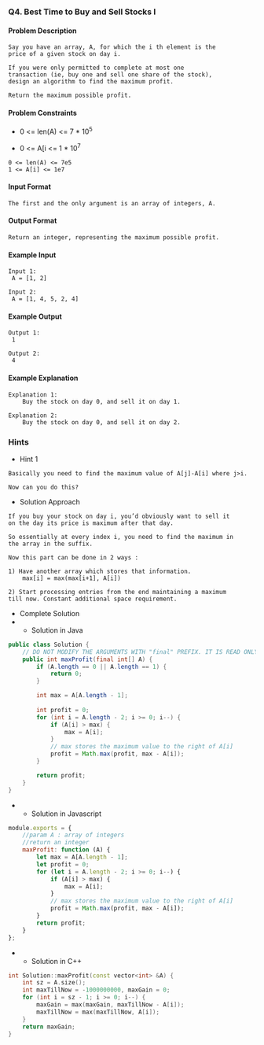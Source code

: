 ### Q4. Best Time to Buy and Sell Stocks I
#### Problem Description
```text
Say you have an array, A, for which the i th element is the 
price of a given stock on day i.

If you were only permitted to complete at most one 
transaction (ie, buy one and sell one share of the stock), 
design an algorithm to find the maximum profit.

Return the maximum possible profit.
```
#### Problem Constraints
* <p>0 <= len(A) <= 7 * 10<sup>5</sup></p>
* <p>0 <= A[i <= 1 * 10<sup>7</sup></p>
```text
0 <= len(A) <= 7e5
1 <= A[i] <= 1e7
```
#### Input Format
```text
The first and the only argument is an array of integers, A.
```
#### Output Format
```text
Return an integer, representing the maximum possible profit.
```
#### Example Input
```text
Input 1:
 A = [1, 2]

Input 2:
 A = [1, 4, 5, 2, 4]
```
#### Example Output
```text
Output 1:
 1

Output 2:
 4
```
#### Example Explanation
```text
Explanation 1:
    Buy the stock on day 0, and sell it on day 1.

Explanation 2:
    Buy the stock on day 0, and sell it on day 2.
```
### Hints
* Hint 1
```text
Basically you need to find the maximum value of A[j]-A[i] where j>i.

Now can you do this?
```
* Solution Approach
```text
If you buy your stock on day i, you’d obviously want to sell it 
on the day its price is maximum after that day.

So essentially at every index i, you need to find the maximum in 
the array in the suffix.

Now this part can be done in 2 ways :

1) Have another array which stores that information.
    max[i] = max(max[i+1], A[i])

2) Start processing entries from the end maintaining a maximum 
till now. Constant additional space requirement.
```
* Complete Solution
* * Solution in Java
```java
public class Solution {
    // DO NOT MODIFY THE ARGUMENTS WITH "final" PREFIX. IT IS READ ONLY
    public int maxProfit(final int[] A) {
        if (A.length == 0 || A.length == 1) {
            return 0;
        }

        int max = A[A.length - 1];
        
        int profit = 0;
        for (int i = A.length - 2; i >= 0; i--) {
            if (A[i] > max) {
                max = A[i];
            }
            // max stores the maximum value to the right of A[i]
            profit = Math.max(profit, max - A[i]);
        }

        return profit;
    }
}
```
* * Solution in Javascript
```javascript
module.exports = {
    //param A : array of integers
    //return an integer
    maxProfit: function (A) {
        let max = A[A.length - 1];
        let profit = 0;
        for (let i = A.length - 2; i >= 0; i--) {
            if (A[i] > max) {
                max = A[i];
            }
            // max stores the maximum value to the right of A[i]
            profit = Math.max(profit, max - A[i]);
        }
        return profit;
    }
};
```
* * Solution in C++
```cpp
int Solution::maxProfit(const vector<int> &A) {
    int sz = A.size();
    int maxTillNow = -1000000000, maxGain = 0;
    for (int i = sz - 1; i >= 0; i--) {
        maxGain = max(maxGain, maxTillNow - A[i]);
        maxTillNow = max(maxTillNow, A[i]);
    }
    return maxGain;
}
```

